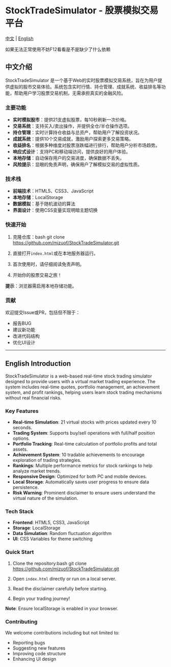 # StockTradeSimulator - 股票模拟交易平台

[中文](#中文介绍) | [English](#English-Introduction)

如果无法正常使用不妨F12看看是不是缺少了什么依赖

## 中文介绍

StockTradeSimulator 是一个基于Web的实时股票模拟交易系统，旨在为用户提供虚拟的股市交易体验。系统包含实时行情、持仓管理、成就系统、收益排名等功能，帮助用户学习股票交易机制，无需承担真实的金融风险。

### 主要功能

- **实时模拟股市**：提供21支虚拟股票，每10秒刷新一次价格。
- **交易系统**：支持买入/卖出操作，并提供全仓/半仓操作选项。
- **持仓管理**：实时计算持仓收益与总资产，帮助用户了解投资状况。
- **成就系统**：提供10个交易成就，激励用户探索更多交易策略。
- **收益排名**：根据多种维度对股票涨跌幅进行排行，帮助用户分析市场趋势。
- **响应式设计**：支持PC和移动端访问，提供良好的用户体验。
- **本地存储**：自动保存用户的交易进度，确保数据不丢失。
- **风险提示**：显眼的免责声明，确保用户了解模拟交易的虚拟性质。

### 技术栈

- **前端技术**：HTML5、CSS3、JavaScript
- **本地存储**：LocalStorage
- **数据模拟**：基于随机波动的算法
- **界面设计**：使用CSS变量实现明暗主题切换

### 快速开始

1. 克隆仓库：bash git clone https://github.com/mizuof/StockTradeSimulator.git


2. 直接打开`index.html`或在本地服务器运行。
3. 首次使用时，请仔细阅读免责声明。
4. 开始你的股票交易之旅！

**提示**：浏览器需启用本地存储功能。

### 贡献

欢迎提交Issue或PR，包括但不限于：

- 报告BUG
- 建议新功能
- 改进代码结构
- 优化UI设计
---

## English Introduction

StockTradeSimulator is a web-based real-time stock trading simulator designed to provide users with a virtual market trading experience. The system includes real-time quotes, portfolio management, an achievement system, and profit rankings, helping users learn stock trading mechanisms without real financial risks.

### Key Features

- **Real-time Simulation**: 21 virtual stocks with prices updated every 10 seconds.
- **Trading System**: Supports buy/sell operations with full/half position options.
- **Portfolio Tracking**: Real-time calculation of portfolio profits and total assets.
- **Achievement System**: 10 tradable achievements to encourage exploration of trading strategies.
- **Rankings**: Multiple performance metrics for stock rankings to help analyze market trends.
- **Responsive Design**: Optimized for both PC and mobile devices.
- **Local Storage**: Automatically saves user progress to ensure data persistence.
- **Risk Warning**: Prominent disclaimer to ensure users understand the virtual nature of the simulation.

### Tech Stack

- **Frontend**: HTML5, CSS3, JavaScript
- **Storage**: LocalStorage
- **Data Simulation**: Random fluctuation algorithm
- **UI**: CSS Variables for theme switching

### Quick Start

1. Clone the repository:bash git clone https://github.com/mizuof/StockTradeSimulator.git

2. Open `index.html` directly or run on a local server.
3. Read the disclaimer carefully before starting.
4. Begin your trading journey!

**Note**: Ensure localStorage is enabled in your browser.

### Contributing

We welcome contributions including but not limited to:

- Reporting bugs
- Suggesting new features
- Improving code structure
- Enhancing UI design

   
